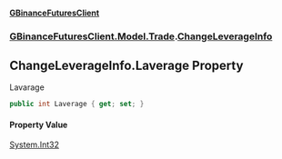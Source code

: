 #### [GBinanceFuturesClient](./index.md 'index')
### [GBinanceFuturesClient.Model.Trade](./GBinanceFuturesClient-Model-Trade.md 'GBinanceFuturesClient.Model.Trade').[ChangeLeverageInfo](./GBinanceFuturesClient-Model-Trade-ChangeLeverageInfo.md 'GBinanceFuturesClient.Model.Trade.ChangeLeverageInfo')
## ChangeLeverageInfo.Laverage Property
Lavarage  
```csharp
public int Laverage { get; set; }
```
#### Property Value
[System.Int32](https://docs.microsoft.com/en-us/dotnet/api/System.Int32 'System.Int32')  

